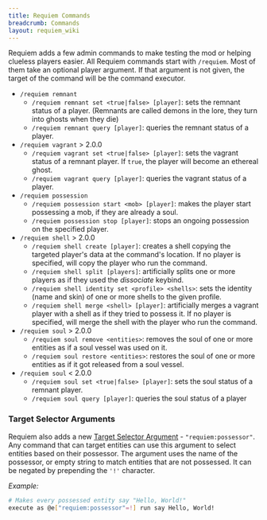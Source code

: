 ```yaml
---
title: Requiem Commands
breadcrumb: Commands
layout: requiem_wiki
---
```


Requiem adds a few admin commands to make testing the mod or helping clueless players easier.
All Requiem commands start with `/requiem`. Most of them take an optional player argument. If that argument is not given, the target of the command will be the command executor.

- `/requiem remnant`
    - `/requiem remnant set <true|false> [player]`: sets the remnant status of a player. (Remnants are called demons in the lore, they turn into ghosts when they die)
    - `/requiem remnant query [player]`: queries the remnant status of a player.
- `/requiem vagrant` <span class="badge badge-secondary">&gt; 2.0.0</span>
    - `/requiem vagrant set <true|false> [player]`: sets the vagrant status of a remnant player. If `true`, the player will become an ethereal ghost.
    - `/requiem vagrant query [player]`: queries the vagrant status of a player.
- `/requiem possession`
    - `/requiem possession start <mob> [player]`: makes the player start possessing a mob, if they are already a soul.
    - `/requiem possession stop [player]`: stops an ongoing possession on the specified player.
- `/requiem shell` <span class="badge badge-secondary">&gt; 2.0.0</span>
    - `/requiem shell create [player]`: creates a shell copying the targeted player's data at the command's location. If no player is specified, will copy the player who run the command.
    - `/requiem shell split [players]`: artificially splits one or more players as if they used the *dissociate* keybind.
    - `/requiem shell identity set <profile> <shells>`: sets the identity (name and skin) of one or more shells to the given profile.
    - `/requiem shell merge <shell> [player]`: artificially merges a vagrant player with a shell as if they tried to possess it. If no player is specified, will merge the shell with the player who run the command.
- `/requiem soul` <span class="badge badge-secondary">&gt; 2.0.0</span>
    - `/requiem soul remove <entities>`: removes the soul of one or more entities as if a soul vessel was used on it.
    - `/requiem soul restore <entities>`: restores the soul of one or more entities as if it got released from a soul vessel.
- `/requiem soul` <span class="badge badge-danger">&lt; 2.0.0</span>
    - `/requiem soul set <true|false> [player]`: sets the soul status of a remnant player.
    - `/requiem soul query [player]`: queries the soul status of a player

### Target Selector Arguments
Requiem also adds a new [Target Selector Argument](https://minecraft.gamepedia.com/Commands#Target_selector_arguments) - `"requiem:possessor"`.
Any command that can target entities can use this argument to select entities based on their possessor.
The argument uses the name of the possessor, or empty string to match entities that are not possessed.
It can be negated by prepending the `'!'` character.

_Example:_
```bash
# Makes every possessed entity say "Hello, World!"
execute as @e["requiem:possessor"=!] run say Hello, World!
```
